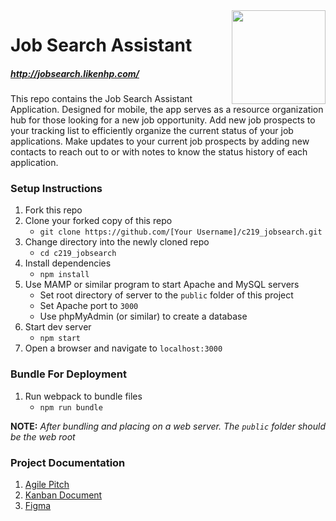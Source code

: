 <img align="right" width="150" src="/public/dist/rocket.png">

# Job Search Assistant

##### http://jobsearch.likenhp.com/

This repo contains the Job Search Assistant Application. Designed for mobile, the app serves as a resource organization hub for those looking for a new job opportunity. Add new job prospects to your tracking list to efficiently organize the current status of your job applications. Make updates to your current job prospects by adding new contacts to reach out to or with notes to know the status history of each application. 

### Setup Instructions

1. Fork this repo
1. Clone your forked copy of this repo
   - `git clone https://github.com/[Your Username]/c219_jobsearch.git`
1. Change directory into the newly cloned repo
   - `cd c219_jobsearch`
1. Install dependencies 
   - `npm install`
1. Use MAMP or similar program to start Apache and MySQL servers
   - Set root directory of server to the `public` folder of this project
   - Set Apache port to `3000`
   - Use phpMyAdmin (or similar) to create a database
1. Start dev server
   - `npm start`
1. Open a browser and navigate to `localhost:3000`

### Bundle For Deployment

1. Run webpack to bundle files
   - `npm run bundle`

**NOTE:** *After bundling and placing on a web server. The `public` folder should be the web root*

### Project Documentation

1. [Agile Pitch](https://docs.google.com/document/d/e/2PACX-1vQkGSIN65SSXQ2DLK8ITkFelyJgFBVmG4j3Hn0ONlRHH8q7k5uOA-1IUu4LPiA4BHBcVksr9v9KcthK/pub)
1. [Kanban Document](https://docs.google.com/spreadsheets/d/e/2PACX-1vT565TL3N1OJWZuv5htqmv9r2YcKhChBrNqjRPxft197piKbK-beVAGZMF4VoySeS0M11V9guqSQ6CV/pubhtml)
1. [Figma](https://www.figma.com/file/dvj3fCuC3GOwMYzSU16nXKcK/Job-Search-Assistant?node-id=148%3A0)